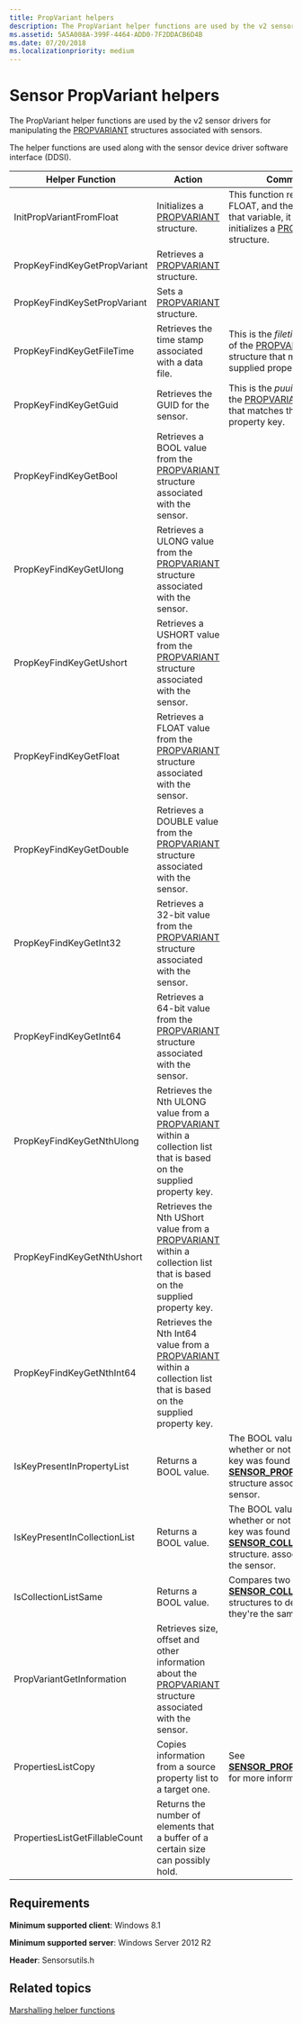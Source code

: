 ```yaml
---
title: PropVariant helpers
description: The PropVariant helper functions are used by the v2 sensor drivers for manipulating the PROPVARIANT structures associated with the sensors.
ms.assetid: 5A5A008A-399F-4464-ADD0-7F2DDACB6D4B
ms.date: 07/20/2018
ms.localizationpriority: medium
---
```


# Sensor PropVariant helpers

The PropVariant helper functions are used by the v2 sensor drivers for manipulating the [PROPVARIANT](https://docs.microsoft.com/windows/win32/api/propidlbase/ns-propidlbase-propvariant) structures associated with sensors.

The helper functions are used along with the sensor device driver software interface (DDSI).

| Helper Function | Action | Comments |
| --- | --- | --- |
| InitPropVariantFromFloat | Initializes a [PROPVARIANT](https://docs.microsoft.com/windows/win32/api/propidlbase/ns-propidlbase-propvariant) structure. | This function receives a FLOAT, and then based on that variable, it creates and initializes a [PROPVARIANT](https://docs.microsoft.com/windows/win32/api/propidlbase/ns-propidlbase-propvariant) structure. |
| PropKeyFindKeyGetPropVariant | Retrieves a [PROPVARIANT](https://docs.microsoft.com/windows/win32/api/propidlbase/ns-propidlbase-propvariant) structure. | |
| PropKeyFindKeySetPropVariant | Sets a [PROPVARIANT](https://docs.microsoft.com/windows/win32/api/propidlbase/ns-propidlbase-propvariant) structure. | |
| PropKeyFindKeyGetFileTime | Retrieves the time stamp associated with a data file. |This is the *filetime* member of the [PROPVARIANT](https://docs.microsoft.com/windows/win32/api/propidlbase/ns-propidlbase-propvariant) structure that matches the supplied property key. |
| PropKeyFindKeyGetGuid | Retrieves the GUID for the sensor. | This is the *puuid* member of the [PROPVARIANT](https://docs.microsoft.com/windows/win32/api/propidlbase/ns-propidlbase-propvariant) structure that matches the supplied property key. |
| PropKeyFindKeyGetBool | Retrieves a BOOL value from the [PROPVARIANT](https://docs.microsoft.com/windows/win32/api/propidlbase/ns-propidlbase-propvariant) structure associated with the sensor. | |
| PropKeyFindKeyGetUlong | Retrieves a ULONG value from the [PROPVARIANT](https://docs.microsoft.com/windows/win32/api/propidlbase/ns-propidlbase-propvariant) structure associated with the sensor. | |
| PropKeyFindKeyGetUshort | Retrieves a USHORT value from the [PROPVARIANT](https://docs.microsoft.com/windows/win32/api/propidlbase/ns-propidlbase-propvariant) structure associated with the sensor. | |
| PropKeyFindKeyGetFloat | Retrieves a FLOAT value from the [PROPVARIANT](https://docs.microsoft.com/windows/win32/api/propidlbase/ns-propidlbase-propvariant) structure associated with the sensor. | |
| PropKeyFindKeyGetDouble | Retrieves a DOUBLE value from the [PROPVARIANT](https://docs.microsoft.com/windows/win32/api/propidlbase/ns-propidlbase-propvariant) structure associated with the sensor. | |
| PropKeyFindKeyGetInt32 | Retrieves a 32-bit value from the [PROPVARIANT](https://docs.microsoft.com/windows/win32/api/propidlbase/ns-propidlbase-propvariant) structure associated with the sensor. | |
| PropKeyFindKeyGetInt64 | Retrieves a 64-bit value from the [PROPVARIANT](https://docs.microsoft.com/windows/win32/api/propidlbase/ns-propidlbase-propvariant) structure associated with the sensor. | |
| PropKeyFindKeyGetNthUlong | Retrieves the Nth ULONG value from a [PROPVARIANT](https://docs.microsoft.com/windows/win32/api/propidlbase/ns-propidlbase-propvariant) within a collection list that is based on the supplied property key. | |
| PropKeyFindKeyGetNthUshort | Retrieves the Nth UShort value from a [PROPVARIANT](https://docs.microsoft.com/windows/win32/api/propidlbase/ns-propidlbase-propvariant) within a collection list that is based on the supplied property key. | |
| PropKeyFindKeyGetNthInt64 | Retrieves the Nth Int64 value from a [PROPVARIANT](https://docs.microsoft.com/windows/win32/api/propidlbase/ns-propidlbase-propvariant) within a collection list that is based on the supplied property key. | |
| IsKeyPresentInPropertyList | Returns a BOOL value. | The BOOL value indicates whether or not the property key was found in the [**SENSOR\_PROPERTY\_LIST**](https://docs.microsoft.com/windows-hardware/drivers/ddi/sensorsdef/ns-sensorsdef-sensor_property_list) structure associated with the sensor.|
| IsKeyPresentInCollectionList | Returns a BOOL value. | The BOOL value indicates whether or not the property key was found in the [**SENSOR\_COLLECTION\_LIST**](https://docs.microsoft.com/windows-hardware/drivers/ddi/sensorsdef/ns-sensorsdef-sensor_collection_list) structure. associated with the sensor. |
| IsCollectionListSame | Returns a BOOL value. | Compares two [**SENSOR\_COLLECTION\_LIST**](https://docs.microsoft.com/windows-hardware/drivers/ddi/sensorsdef/ns-sensorsdef-sensor_collection_list) structures to determine if they're the same. |
| PropVariantGetInformation | Retrieves size, offset and other information about the [PROPVARIANT](https://docs.microsoft.com/windows/win32/api/propidlbase/ns-propidlbase-propvariant) structure associated with the sensor. | |
| PropertiesListCopy | Copies information from a source property list to a target one. | See [**SENSOR\_PROPERTY\_LIST**](https://docs.microsoft.com/windows-hardware/drivers/ddi/sensorsdef/ns-sensorsdef-sensor_property_list) for more information. |
|PropertiesListGetFillableCount | Returns the number of elements that a buffer of a certain size can possibly hold. | |

## Requirements

**Minimum supported client**: Windows 8.1

**Minimum supported server**: Windows Server 2012 R2

**Header**: Sensorsutils.h


## Related topics

[Marshalling helper functions](marshalling-helper-functions.md)
